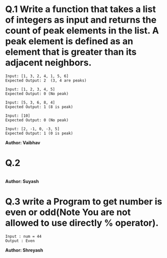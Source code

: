 # Q.1 Write a function that takes a list of integers as input and returns the count of peak elements in the list. A peak element is defined as an element that is greater than its adjacent neighbors.
```
Input: [1, 3, 2, 4, 1, 5, 6]
Expected Output: 2  (3, 4 are peaks)

Input: [1, 2, 3, 4, 5]
Expected Output: 0 (No peak)

Input: [5, 3, 6, 8, 4]
Expected Output: 1 (8 is peak)

Input: [10]
Expected Output: 0 (No peak)

Input: [2, -1, 0, -3, 5]
Expected Output: 1 (0 is peak)
```
**Author: Vaibhav**

# Q.2 

```

```
**Author: Suyash**

# Q.3 write a Program to get number is even or odd(Note You are not allowed to use directly % operator).
```
Input : num = 44
Output : Even
```
**Author: Shreyash**

